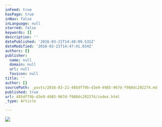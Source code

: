 ```yaml
---
inFeed: true
hasPage: true
inNav: false
inLanguage: null
starred: false
keywords: []
description: ''
datePublished: '2016-03-21T14:48:09.531Z'
dateModified: '2016-03-21T14:47:41.034Z'
authors: []
publisher:
  name: null
  domain: null
  url: null
  favicon: null
title: ''
author: []
sourcePath: _posts/2016-03-21-485df79b-d3e9-4985-967d-f988dc292274.md
published: true
url: 485df79b-d3e9-4985-967d-f988dc292274/index.html
_type: Article

---
```

![](https://the-grid-user-content.s3-us-west-2.amazonaws.com/b8a53528-b49c-41e0-ada3-afc6e70afe97.png)